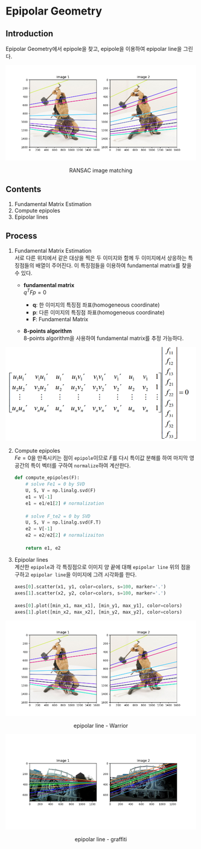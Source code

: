 # Epipolar Geometry

## Introduction

Epipolar Geometry에서 epipole을 찾고, epipole을 이용하여 epipolar line을 그린다.

<p align="center">
    <img src="./result_images/warrior_result.png?raw=true"/>
</p>
<p align="center">RANSAC image matching</p>

## Contents

1. Fundamental Matrix Estimation
2. Compute epipoles
3. Epipolar lines

## Process

1. Fundamental Matrix Estimation  
   서로 다른 위치에서 같은 대상을 찍은 두 이미지와 함께 두 이미지에서 상응하는 특징점들의 배열이 주어진다. 이 특징점들을 이용하여 fundamental matrix를 찾을 수 있다.

   - **fundamental matrix**  
      $q^T Fp=0$

     - **q**: 한 이미지의 특징점 좌표(homogeneous coordinate)
     - **p**: 다른 이미지의 특징점 좌표(homogeneous coordinate)
     - **F**: Fundamental Matrix

   - **8-points algorithm**  
     8-points algorithm을 사용하여 fundamental matrix를 추정 가능하다.

<p align="center">
    <img src="./Lab%20Description%20and%20Report/8-points-algorithm.png?raw=true" />
</p>

2. Compute epipoles  
   $Fe = 0$을 만족시키는 점이 `epipole`이므로 $F$를 다시 특이값 분해를 하여 마지막 영공간의 특이 벡터를 구하여 `normalize`하여 계산한다.

   ```python
   def compute_epipoles(F):
       # solve Fe1 = 0 by SVD
       U, S, V = np.linalg.svd(F)
       e1 = V[-1]
       e1 = e1/e1[2] # normalization

       # solve F_te2 = 0 by SVD
       U, S, V = np.linalg.svd(F.T)
       e2 = V[-1]
       e2 = e2/e2[2] # normalizaiton

       return e1, e2
   ```

3. Epipolar lines  
   계산한 `epipole`과 각 특징점으로 이미지 양 끝에 대해 `epipolar line` 위의 점을 구하고 `epipolar line`을 이미지에 그려 시각화를 한다.

   ```python
   axes[0].scatter(x1, y1, color=colors, s=100, marker='.')
   axes[1].scatter(x2, y2, color=colors, s=100, marker='.')

   axes[0].plot([min_x1, max_x1], [min_y1, max_y1], color=colors)
   axes[1].plot([min_x2, max_x2], [min_y2, max_y2], color=colors)
   ```

<p align="center">
    <img src="./result_images/warrior_result.png?raw=true"/>
</p>
<p align="center">epipolar line - Warrior</p>

<p align="center">
    <img src="./result_images/graffiti_result.png?raw=true"/>
</p>
<p align="center">epipolar line - graffiti</p>
